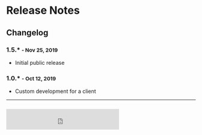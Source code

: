 # Release Notes 
## Changelog

### 1.5.* <small>- Nov 25, 2019 </small>

* Initial public release

### 1.0.* <small>- Oct 12, 2019 </small>

* Custom development for a client


<hr>
<iframe src="https://worksheet.nextedy.com/download/bnum.txt" height=55 style="padding-top:10px;border:0px solid white;"> </iframe>

